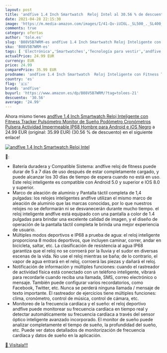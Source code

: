 ```yaml
---
layout: post
title: 'andfive 1.4 Inch Smartwatch  Reloj Intel al 30.56 % de descuento'
date: 2021-04-28 22:15:30
image: 'https://m.media-amazon.com/images/I/41-Qv-iUI6L._SL500_._SL400_.jpg'
comments: true
category: ofertas
author: 'tole.es'
slug: 'B08V5B7WRM-es andfive 1.4 Inch Smartwatch Reloj Inteligente con Fitness...'
sku: 'B08V5B7WRM-es'
tags: [ 'Electrónica','Smartwatches','Tecnología para vestir','andfive','android', ]
actualPrice: 24.99 EUR
currency: EUR
price: 24.99
comparePrice: 35.99 EUR
prodname: 'andfive 1.4 Inch Smartwatch  Reloj Inteligente con Fitness Tracker  Pulsómetro  Monitor de Sueño  Podómetro Cronómetros  Pulsera Actividad Impermeable IP68 Hombre para Android e iOS  Negro'
country: 'es'
flag: '🇪🇸'
brand: 'andfive'
buyurl: 'https://www.amazon.es/dp/B08V5B7WRM/?tag=tolees-21'
descuento: '30.56'
average: '24.99'
---
```


Ahora mismo tienes [andfive 1.4 Inch Smartwatch  Reloj Inteligente con Fitness Tracker  Pulsómetro  Monitor de Sueño  Podómetro Cronómetros  Pulsera Actividad Impermeable IP68 Hombre para Android e iOS  Negro](https://www.amazon.es/dp/B08V5B7WRM/?tag=tolees-21) a 24.99 EUR (original: 35.99 EUR) (30.56 %  de descuento) en el siguiente enlace!

[![andfive 1.4 Inch Smartwatch  Reloj Intel](https://m.media-amazon.com/images/I/41-Qv-iUI6L._SL500_._SL400_.jpg)](https://www.amazon.es/dp/B08V5B7WRM/?tag=tolees-21)

🔎:

- Batería duradera y Compatible Sistema: andfive reloj de fitness puede durar de 5 a 7 días de uso después de estar completamente cargado, y puede alcanzar los 30 días de tiempo de espera cuando no está en uso. Este reloj inteligente es compatible con Android 5.0 y superior e IOS 8.0 y superior.
- Marco de aleación de aluminio y Pantalla táctil completa de 1,4 pulgadas: los relojes inteligentes andfive utilizan el mismo marco de aleación de aluminio que las marcas conocidas, por lo que nuestros relojes no se deformarán ni se desvanecerán durante mucho tiempo. el reloj inteligente andfive está equipado con una pantalla a color de 1.4 pulgadas para brindar una excelente calidad de imagen, y el diseño de operación de la pantalla táctil completa le brinda una mejor experiencia de usuario.
- Múltiples modos deportivos e IP68 a prueba de agua: el reloj inteligente proporciona 8 modos deportivos, que incluyen caminar, correr, andar en bicicleta, saltar, etc. La clasificación de resistencia al agua IP68 garantiza que el reloj no se corroerá por la lluvia y el sudor en diversas escenas de la vida. No use el reloj mientras se baña; de lo contrario, el vapor de agua entrará en el reloj, corroerá las piezas y dañará el reloj.
- Notificación de información y múltiples funciones: cuando el rastreador de actividad física está conectado con un teléfono inteligente, vibrará para recordarle cuando reciba una llamada, SMS, correo electrónico o mensaje. También puede configurar varios recordatorios, como Facebook, Twitter, etc. Nunca se perderá ninguna llamada / mensaje de texto importante. El rastreador de ejercicios tiene múltiples funciones: clima, cronómetro, control de música, control de cámara, etc.
- Monitoreo de la frecuencia cardíaca y el sueño: el reloj deportivo andfive puede monitorear su frecuencia cardíaca en tiempo real y detectar automáticamente su frecuencia cardíaca a través del sensor óptico inteligente avanzado incorporado. El monitor de sueño puede analizar completamente el tiempo de sueño, la profundidad del sueño, etc. Puede ver datos detallados de monitorización de frecuencia cardíaca y datos de sueño en la aplicación.

[🛒 Visítala!!!](https://www.amazon.es/dp/B08V5B7WRM/?tag=tolees-21)
